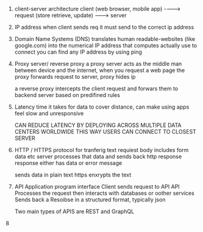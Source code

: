 1. client-server architecture
  client (web browser, mobile app) ----> request (store retrieve, update) ---> server

2. IP address
    when client sends req it must send to the correct ip address

3. Domain Name Systems (DNS)
    translates human readable-websites (like google.com) into the numerical IP address that computes  actually use to connect
    you can find any IP address by using ping

4. Proxy server/ reverse proxy
    a proxy server acts as the middle man between device and the internet,
    when you request a web page the proxy forwards request to server, 
    proxy hides ip

    a reverse proxy intercepts the client request and forwars them to backend server based on predifined rules

5. Latency
    time it takes for data to cover distance, 
    can make using apps feel slow and unresponsive

    CAN REDUCE LATENCY BY DEPLOYING ACROSS MULTIPLE DATA CENTERS WORLDWIDE
    THIS WAY USERS CAN CONNECT TO CLOSEST SERVER

6. HTTP / HTTPS
    protocol for tranferig text
    requiest body includes form data etc
    server processes that data and sends back http response
    response either has data or error message

    sends data in plain text
    https enxrypts the text

7. API Application program interface
    Client sends request to API
    API Processes the request then interacts with databases or oother services
    Sends back a Resoibse in a structured format, typically json

    Two main types of APIS are REST and GraphQL

8